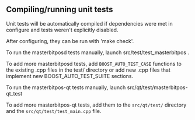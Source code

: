 Compiling/running unit tests
------------------------------------

Unit tests will be automatically compiled if dependencies were met in configure
and tests weren't explicitly disabled.

After configuring, they can be run with 'make check'.

To run the masterbitposd tests manually, launch src/test/test_masterbitpos .

To add more masterbitposd tests, add `BOOST_AUTO_TEST_CASE` functions to the existing
.cpp files in the test/ directory or add new .cpp files that
implement new BOOST_AUTO_TEST_SUITE sections.

To run the masterbitpos-qt tests manually, launch src/qt/test/masterbitpos-qt_test

To add more masterbitpos-qt tests, add them to the `src/qt/test/` directory and
the `src/qt/test/test_main.cpp` file.

